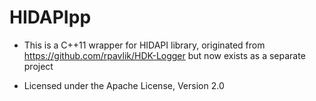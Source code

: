 # HIDAPIpp

- This is a C++11 wrapper for HIDAPI library, originated from <https://github.com/rpavlik/HDK-Logger> but now exists as a separate project

- Licensed under the Apache License, Version 2.0
